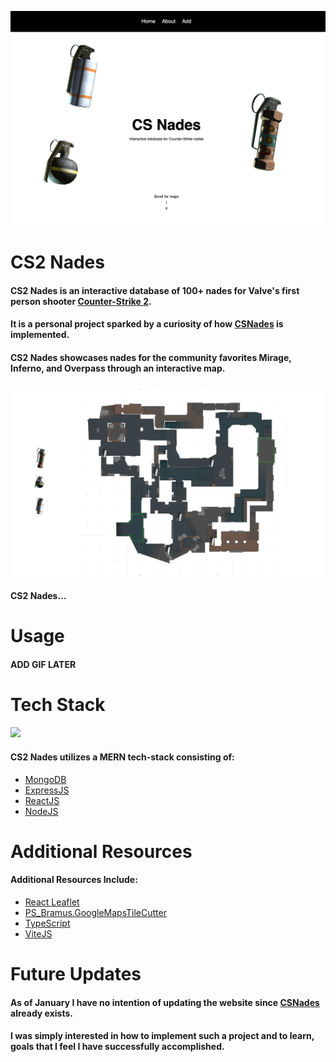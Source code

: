 
<a><img src="./app/public/README/README.png" /></a>

<span></span>

# CS2 Nades
#### CS2 Nades is an interactive database of 100+ nades for Valve's first person shooter <a href="https://www.counter-strike.net/cs2">Counter-Strike 2</a>.
#### It is a personal project sparked by a curiosity of how <a href="https://www.csgonades.com/">CSNades</a> is implemented.
#### CS2 Nades showcases nades for the community favorites Mirage, Inferno, and Overpass through an interactive map.
#### <img src="./app/public/README/mirage.png" />
#### CS2 Nades...

# Usage
#### ADD GIF LATER

# Tech Stack
#### <img src="https://miro.medium.com/v2/resize:fit:678/1*l2tlJsFNg2tH6QizegKkqA.png" />
#### CS2 Nades utilizes a MERN tech-stack consisting of:
- <a href="https://www.mongodb.com/">MongoDB</a>
- <a href="https://expressjs.com/">ExpressJS</a>
- <a href="https://react.dev/">ReactJS</a>
- <a href="https://nodejs.org/en">NodeJS</a>

# Additional Resources
#### Additional Resources Include:
- <a href="https://react-leaflet.js.org/">React Leaflet</a>
- <a href="https://github.com/bramus/photoshop-google-maps-tile-cutter/">PS_Bramus.GoogleMapsTileCutter</a>
- <a href="https://www.typescriptlang.org/">TypeScript</a>
- <a href="https://vitejs.dev/">ViteJS</a>

# Future Updates
#### As of January I have no intention of updating the website since <a href="https://www.csgonades.com/">CSNades</a> already exists.
#### I was simply interested in how to implement such a project and to learn, goals that I feel I have successfully accomplished.
